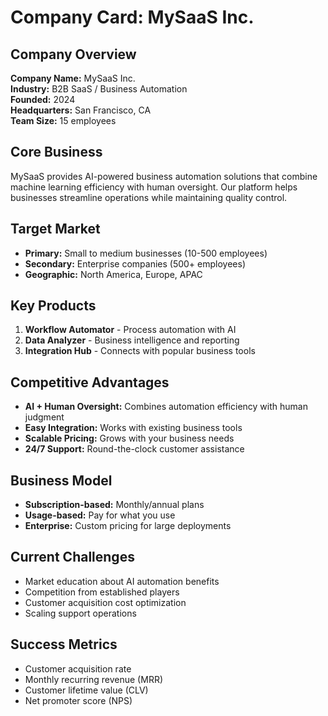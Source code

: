 # Company Card: MySaaS Inc.

## Company Overview
**Company Name:** MySaaS Inc.  
**Industry:** B2B SaaS / Business Automation  
**Founded:** 2024  
**Headquarters:** San Francisco, CA  
**Team Size:** 15 employees  

## Core Business
MySaaS provides AI-powered business automation solutions that combine machine learning efficiency with human oversight. Our platform helps businesses streamline operations while maintaining quality control.

## Target Market
- **Primary:** Small to medium businesses (10-500 employees)
- **Secondary:** Enterprise companies (500+ employees)
- **Geographic:** North America, Europe, APAC

## Key Products
1. **Workflow Automator** - Process automation with AI
2. **Data Analyzer** - Business intelligence and reporting
3. **Integration Hub** - Connects with popular business tools

## Competitive Advantages
- **AI + Human Oversight:** Combines automation efficiency with human judgment
- **Easy Integration:** Works with existing business tools
- **Scalable Pricing:** Grows with your business needs
- **24/7 Support:** Round-the-clock customer assistance

## Business Model
- **Subscription-based:** Monthly/annual plans
- **Usage-based:** Pay for what you use
- **Enterprise:** Custom pricing for large deployments

## Current Challenges
- Market education about AI automation benefits
- Competition from established players
- Customer acquisition cost optimization
- Scaling support operations

## Success Metrics
- Customer acquisition rate
- Monthly recurring revenue (MRR)
- Customer lifetime value (CLV)
- Net promoter score (NPS)
